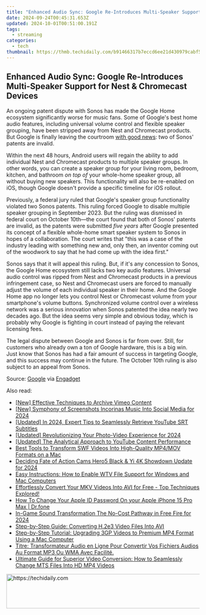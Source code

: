 ```yaml
---
title: "Enhanced Audio Sync: Google Re-Introduces Multi-Speaker Support for Nest & Chromecast Devices"
date: 2024-09-24T00:45:31.653Z
updated: 2024-10-01T00:51:00.191Z
tags:
  - streaming
categories:
  - tech
thumbnail: https://thmb.techidaily.com/b91466317b7eccd6ee21d430979cabf5463805ed441067719a242af16768dcd1.jpg
---
```


## Enhanced Audio Sync: Google Re-Introduces Multi-Speaker Support for Nest & Chromecast Devices

An ongoing patent dispute with Sonos has made the Google Home ecosystem significantly worse for music fans. Some of Google's best home audio features, including universal volume control and flexible speaker grouping, have been stripped away from Nest and Chromecast products. But Google is finally leaving the courtroom [with good news](https://blog.google/outreach-initiatives/public-policy/google-home-sonos-patent-update/): two of Sonos' patents are invalid.

 Within the next 48 hours, Android users will regain the ability to add individual Nest and Chromecast products to multiple speaker groups. In other words, you can create a speaker group for your living room, bedroom, kitchen, and bathroom _on top of_ your whole-home speaker group, all without buying new speakers. This functionality will also be re-enabled on iOS, though Google doesn't provide a specific timeline for iOS rollout.

 Previously, a federal jury ruled that Google's speaker group functionality violated two Sonos patents. This ruling forced Google to disable multiple speaker grouping in September 2023\. But the ruling was dismissed in federal court on October 10th—the court found that both of Sonos' patents are invalid, as the patents were submitted _five years_ after Google presented its concept of a flexible whole-home smart speaker system to Sonos in hopes of a collaboration. The court writes that "this was a case of the industry leading with something new and, only then, an inventor coming out of the woodwork to say that he had come up with the idea first."

 Sonos says that it will appeal this ruling. But, if it's any concession to Sonos, the Google Home ecosystem still lacks two key audio features. Universal audio control was ripped from Nest and Chromecast products in a previous infringement case, so Nest and Chromecast users are forced to manually adjust the volume of each individual speaker in their home. And the Google Home app no longer lets you control Nest or Chromecast volume from your smartphone's volume buttons. Synchronized volume control over a wireless network was a serious innovation when Sonos patented the idea nearly two decades ago. But the idea seems very simple and obvious today, which is probably why Google is fighting in court instead of paying the relevant licensing fees.

 The legal dispute between Google and Sonos is far from over. Still, for customers who already own a ton of Google hardware, this is a big win. Just know that Sonos has had a fair amount of success in targeting Google, and this success may continue in the future. The October 10th ruling is also subject to an appeal from Sonos.

 Source: [Google](https://www.googlenestcommunity.com/t5/Blog/Update-regarding-recent-changes-to-speaker-groups-for-Nest-speakers/ba-p/489728) via [Engadget](https://www.engadget.com/google-brings-back-smart-speaker-grouping-after-sonos-lawsuit-victory-081200931.html?src=rss)

<ins class="adsbygoogle"
     style="display:block"
     data-ad-format="autorelaxed"
     data-ad-client="ca-pub-7571918770474297"
     data-ad-slot="1223367746"></ins>

<ins class="adsbygoogle"
     style="display:block"
     data-ad-client="ca-pub-7571918770474297"
     data-ad-slot="8358498916"
     data-ad-format="auto"
     data-full-width-responsive="true"></ins>

<span class="atpl-alsoreadstyle">Also read:</span>
<div><ul>
<li><a href="https://screen-capture.techidaily.com/new-effective-techniques-to-archive-vimeo-content/"><u>[New] Effective Techniques to Archive Vimeo Content</u></a></li>
<li><a href="https://instagram-video-recordings.techidaily.com/new-symphony-of-screenshots-incorinas-music-into-social-media-for-2024/"><u>[New] Symphony of Screenshots Incorinas Music Into Social Media for 2024</u></a></li>
<li><a href="https://article-tips.techidaily.com/updated-in-2024-expert-tips-to-seamlessly-retrieve-youtube-srt-subtitles/"><u>[Updated] In 2024, Expert Tips to Seamlessly Retrieve YouTube SRT Subtitles</u></a></li>
<li><a href="https://fox-boxes.techidaily.com/updated-revolutionizing-your-photo-video-experience-for-2024/"><u>[Updated] Revolutionizing Your Photo-Video Experience for 2024</u></a></li>
<li><a href="https://facebook-video-share.techidaily.com/updated-the-analytical-approach-to-youtube-content-performance/"><u>[Updated] The Analytical Approach to YouTube Content Performance</u></a></li>
<li><a href="https://media-tips.techidaily.com/best-tools-to-transform-swf-videos-into-high-quality-mp4mov-formats-on-a-mac/"><u>Best Tools to Transform SWF Videos Into High-Quality MP4/MOV Formats on a Mac</u></a></li>
<li><a href="https://article-helps.techidaily.com/deciding-fate-of-action-cams-hero5-black-and-yi-4k-showdown-update-for-2024/"><u>Deciding Fate of Action Cams Hero5 Black & Yi 4K Showdown Update for 2024</u></a></li>
<li><a href="https://media-tips.techidaily.com/easy-instructions-how-to-enable-wtv-file-support-for-windows-and-mac-computers/"><u>Easy Instructions: How to Enable WTV File Support for Windows and Mac Computers</u></a></li>
<li><a href="https://media-tips.techidaily.com/effortlessly-convert-your-mkv-videos-into-avi-for-free-top-techniques-explored/"><u>Effortlessly Convert Your MKV Videos Into AVI for Free - Top Techniques Explored!</u></a></li>
<li><a href="https://iphone-unlock.techidaily.com/how-to-change-your-apple-id-password-on-your-apple-iphone-15-pro-max-drfone-by-drfone-ios/"><u>How To Change Your Apple ID Password On your Apple iPhone 15 Pro Max | Dr.fone</u></a></li>
<li><a href="https://some-knowledge.techidaily.com/in-game-sound-transformation-the-no-cost-pathway-in-free-fire-for-2024/"><u>In-Game Sound Transformation The No-Cost Pathway in Free Fire for 2024</u></a></li>
<li><a href="https://media-tips.techidaily.com/step-by-step-guide-converting-h2e3-video-files-into-avi/"><u>Step-by-Step Guide: Converting H.2e3 Video Files Into AVI</u></a></li>
<li><a href="https://media-tips.techidaily.com/step-by-step-tutorial-upgrading-3gp-videos-to-premium-mp4-format-using-a-mac-computer/"><u>Step-by-Step Tutorial: Upgrading 3GP Videos to Premium MP4 Format Using a Mac Computer</u></a></li>
<li><a href="https://win-blog.techidaily.com/titre-transformateur-audio-en-ligne-pour-convertir-vos-fichiers-audios-au-format-mp3-ou-wma-avec-facilite/"><u>Titre: Transformateur Audio en Ligne Pour Convertir Vos Fichiers Audios Au Format MP3 Ou WMA Avec Facilité.</u></a></li>
<li><a href="https://media-tips.techidaily.com/ultimate-guide-for-superior-video-conversion-how-to-seamlessly-change-mts-files-into-hd-mp4-videos/"><u>Ultimate Guide for Superior Video Conversion: How to Seamlessly Change MTS Files Into HD MP4 Videos</u></a></li>
</ul></div>

<!-- affiliate ads begin -->
<a href="https://unicoeye.pxf.io/c/5597632/2134241/18498" target="_top" id="2134241">
  <img src="//a.impactradius-go.com/display-ad/18498-2134241" border="0" alt="https://techidaily.com" width="728" height="90"/>
</a>
<img height="0" width="0" src="https://unicoeye.pxf.io/i/5597632/2134241/18498" style="position:absolute;visibility:hidden;" border="0" />
<!-- affiliate ads end -->

